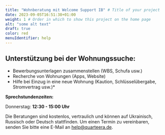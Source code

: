 ```yaml
---
title: "Wohnberatung mit Welcome Support IB" # Title of your project
date: 2023-09-05T16:51:38+01:00
weight: 1 # Order in which to show this project on the home page
alt: "some alt text"
draft: true
color: red
menuIdentifier: help
---
```

## Unterstützung bei der Wohnungssuche:

* Bewerbungsunterlagen zusammenstellen (WBS, Schufa usw.)
* Recherche von Wohnungen (Apps, Website)
* Hilfe bei Einzug in eine neue Wohnung (Kaution, Schlüsselübergabe, Stromvertrag usw.)*


**Sprechstundenzeiten:**

Donnerstag: **12:30 - 15:00 Uhr**

 
Die Beratungen sind kostenlos, vertraulich und können auf Ukrainisch, Russisch oder Deutsch stattfinden. Um einen Termin zu vereinbaren, senden Sie bitte eine E-Mail an help@quarteera.de.
